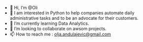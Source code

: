 - 👋 Hi, I’m @Oli
- 👀 I am interested in Python to help companies automate daily administrative tasks and to be an advocate for their customers.
- 🌱 I’m currently learning Data Analytics.
- 💞️ I’m looking to collaborate on awsom projects.
- 📫 How to reach me : olja.andulajevic@gmail.com

<!---
ural23/ural23 is a ✨ special ✨ repository because its `README.md` (this file) appears on your GitHub profile.
You can click the Preview link to take a look at your changes.
--->
